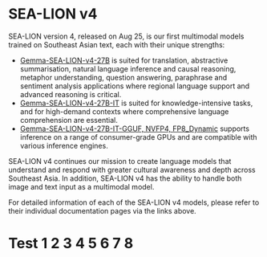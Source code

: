 # SEA-LION v4

SEA-LION version 4, released on Aug 25, is our first multimodal models trained on Southeast Asian text, each with their unique strengths:
- [Gemma-SEA-LION-v4-27B](./gemma-sea-lion-v4-27B.md) is suited for translation, abstractive summarisation, natural language inference and causal reasoning, metaphor understanding, question answering, paraphrase and sentiment analysis applications where regional language support and advanced reasoning is critical.
- [Gemma-SEA-LION-v4-27B-IT](./gemma-sea-lion-v4-27B.md#training-procedure) is suited for knowledge-intensive tasks, and for high-demand contexts where comprehensive language comprehension are essential.
- [Gemma-SEA-LION-v4-27B-IT-GGUF, NVFP4, FP8_Dynamic](./gemma-sea-lion-v4-27B.md#gemma-sea-lion-v4-27b-it-quantized-version) supports inference on a range of consumer-grade GPUs and are compatible with various inference engines.

SEA-LION v4 continues our mission to create language models that understand and respond with greater cultural awareness and depth across Southeast Asia. In addition, SEA-LION v4 has the ability to handle both image and text input as a multimodal model.

For detailed information of each of the SEA-LION v4 models, please refer to their individual documentation pages via the links above.


# Test 1 2 3 4 5 6 7 8
